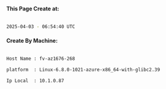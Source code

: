 
   
#### This Page Create at:

```bash

2025-04-03 - 06:54:40 UTC

```

#### Create By Machine:

```bash

Host Name : fv-az1676-268

platform  : Linux-6.8.0-1021-azure-x86_64-with-glibc2.39

Ip Local  : 10.1.0.87

```

